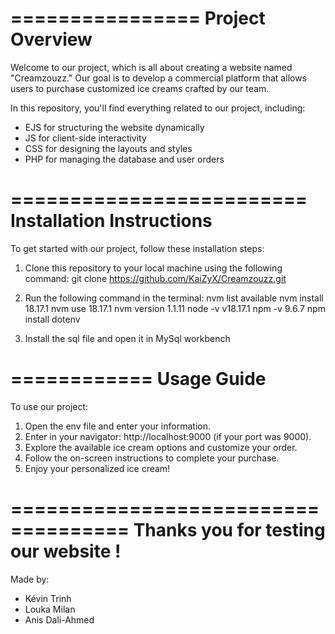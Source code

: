 ================
Project Overview
================

Welcome to our project, which is all about creating a website named "Creamzouzz." Our goal is to develop a commercial platform that allows users to purchase customized ice creams crafted by our team. 

In this repository, you'll find everything related to our project, including:

- EJS for structuring the website dynamically
- JS for client-side interactivity
- CSS for designing the layouts and styles
- PHP for managing the database and user orders

=========================
Installation Instructions
=========================

To get started with our project, follow these installation steps:

1. Clone this repository to your local machine using the following command:
   git clone https://github.com/KaiZyX/Creamzouzz.git

2. Run the following command in the terminal:
   nvm list available
   nvm install 18.17.1
   nvm use 18.17.1
   nvm version
      1.1.11
   node -v
      v18.17.1
   npm -v
      9.6.7
   npm install dotenv

4. Install the sql file and open it in MySql workbench
   
============
Usage Guide
============

To use our project:

1. Open the env file and enter your information.
2. Enter in your navigator: http://localhost:9000 (if your port was 9000).
3. Explore the available ice cream options and customize your order.
4. Follow the on-screen instructions to complete your purchase.
5. Enjoy your personalized ice cream!


====================================
Thanks you for testing our website !
====================================

Made by:

- Kévin Trinh
- Louka Milan
- Anis Dali-Ahmed
